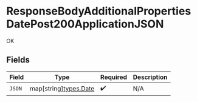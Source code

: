 # ResponseBodyAdditionalPropertiesDatePost200ApplicationJSON

OK


## Fields

| Field                                        | Type                                         | Required                                     | Description                                  |
| -------------------------------------------- | -------------------------------------------- | -------------------------------------------- | -------------------------------------------- |
| `JSON`                                       | map[string][types.Date](../../types/date.md) | :heavy_check_mark:                           | N/A                                          |